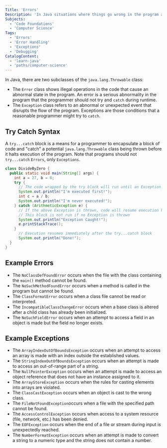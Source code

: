 ```yaml
---
Title: 'Errors'
Description: 'In Java situations where things go wrong in the program are predominantly handled by the Error and Exception classes.'
Subjects:
  - 'Code Foundations'
  - 'Computer Science'
Tags:
  - 'Errors'
  - 'Error Handling'
  - 'Exceptions'
  - 'Debugging'
CatalogContent:
  - 'learn-java'
  - 'paths/computer-science'
---
```


In Java, there are two subclasses of the `java.lang.Throwable` class:

- The `Error` class shows illegal operations in the code that cause an abnormal state in the program. An error is a serious abnormality in the program that the programmer should not try and `catch` during runtime.
- The `Exception` class refers to an abnormal or unexpected event that disrupts the flow of the program. Exceptions are those conditions that a reasonable programmer might try to `catch`.

## Try Catch Syntax

A `try...catch` block is a means for a programmer to encapsulate a block of code and "catch" a potential `java.lang.Throwable` class being thrown before it halts execution of the program. Note that programs should not `try...catch` `Errors`, only `Exceptions`.

```java
class DivideByZero {
  public static void main(String[] args) {
    int a = 27, b = 0;
    try {
      // The code wrapped by the try block will run until an Exception is thrown
      System.out.println("I'm executed first!");
      int c = a / b;
      System.out.println("I'm never executed!");
    } catch (ArithmeticException e) {
      // If the above Exception is thrown, code will resume execution here
      // This block is not run if no Exception is thrown
      System.out.println("Exception Caught!");
      e.printStackTrace();
    }
      // Execution resumes immediately after the try...catch block
      System.out.println("Done!");
  }
}
```

## Example Errors

- The `NoClassDefFoundError` occurs when the file with the class containing the `main()` method cannot be found.
- The `NoSuchMethodFoundError` occurs when a method is called in the program but cannot be found.
- The `ClassFormatError` occurs when a class file cannot be read or interpreted.
- The `IncompatibleClassChangeError` occurs when a base class is altered after a child class has already been initialized.
- The `NoSuchFieldError` occurs when an attempt to access a field in an object is made but the field no longer exists.

## Example Exceptions

- The `ArrayIndexOutOfBoundsException` occurs when an attempt to access an array is made with an index outside the established values.
- The `StringIndexOutOfBoundsException` occurs when an attempt is made to access an out-of-range part of a string.
- The `NullPointerException` occurs when an attempt is made to access an object reference that does not have an instance assigned to it.
- The `ArrayStoreException` occurs when the rules for casting elements into arrays are violated.
- The `ClassCastException` occurs when an object is cast to the wrong class.
- The `FileNotFoundException`occurs when a file with the specified path cannot be found.
- The `AccessControlException` occurs when access to a system resource (file, network, etc.) has been denied.
- The `EOFException` occurs when the end of a file or stream during input is unexpectedly reached.
- The `NumberFormatException` occurs when an attempt is made to convert a string to a numeric type and the string does not contain a number.
